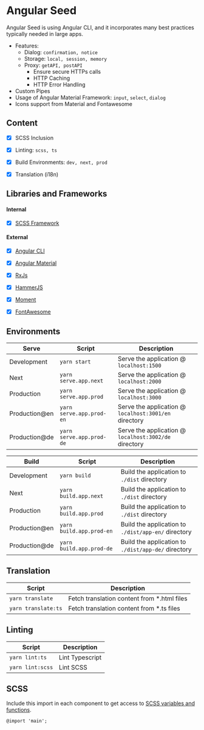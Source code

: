 # Angular Seed
Angular Seed is using Angular CLI, and it incorporates many best practices typically needed in large apps.

- Features:
	- Dialog: `confirmation, notice`
	- Storage: `local, session, memory`
	- Proxy: `getAPI, postAPI`
		- Ensure secure HTTPs calls
		- HTTP Caching
		- HTTP Error Handling
- Custom Pipes
- Usage of Angular Material Framework: `input`, `select`, `dialog`
- Icons support from Material and Fontawesome


## Content
- [X] SCSS Inclusion
- [X] Linting: `scss, ts`
- [X] Build Environments: `dev, next, prod`
- [X] Translation (i18n)


## Libraries and Frameworks

#### Internal
- [X] [SCSS Framework](https://github.com/imransilvake/SCSS-Framework)

#### External 
- [X] [Angular CLI](https://cli.angular.io/)
- [X] [Angular Material](https://material.angular.io/)
- [X] [RxJs](https://rxjs.dev/)
- [X] [HammerJS](https://hammerjs.github.io/)
- [X] [Moment](https://momentjs.com/)
- [X] [FontAwesome](https://fontawesome.com/)


## Environments
|Serve|Script|Description|
|---|---|---|
|Development|`yarn start`|Serve the application @ `localhost:1500`|
|Next|`yarn serve.app.next`|Serve the application @ `localhost:2000`|
|Production|`yarn serve.app.prod`|Serve the application @ `localhost:3000`|
|Production@en|`yarn serve.app.prod-en`|Serve the application @ `localhost:3001/en` directory|
|Production@de|`yarn serve.app.prod-de`|Serve the application @ `localhost:3002/de` directory|

|Build|Script|Description|
|---|---|---|
|Development|`yarn build`|Build the application to `./dist` directory|
|Next|`yarn build.app.next`|Build the application to `./dist` directory|
|Production|`yarn build.app.prod`|Build the application to `./dist` directory|
|Production@en|`yarn build.app.prod-en`|Build the application to `./dist/app-en/` directory|
|Production@de|`yarn build.app.prod-de`|Build the application to `./dist/app-de/` directory|

## Translation
|Script|Description|
|---|---|
|`yarn translate`|Fetch translation content from *.html files|
|`yarn translate:ts`|Fetch translation content from *.ts files|

## Linting
|Script|Description|
|---|---|
|`yarn lint:ts`|Lint Typescript|
|`yarn lint:scss`|Lint SCSS|


## SCSS
Include this import in each component to get access to [SCSS variables and functions](https://github.com/imransilvake/SCSS-Framework/blob/master/documentation/guide.md).
```
@import 'main';
```
